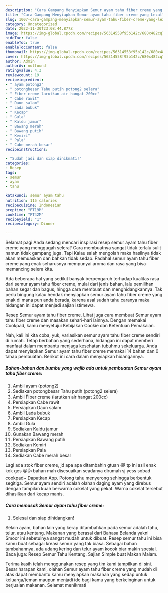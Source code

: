 ```yaml
---
description: "Cara Gampang Menyiapkan Semur ayam tahu fiber creme yang Lezat"
title: "Cara Gampang Menyiapkan Semur ayam tahu fiber creme yang Lezat"
slug: 1007-cara-gampang-menyiapkan-semur-ayam-tahu-fiber-creme-yang-lezat
category: Uncategorized
date: 2022-11-30T23:08:44.877Z
image: https://img-global.cpcdn.com/recipes/56314558f95b142c/680x482cq70/semur-ayam-tahu-fiber-creme-foto-resep-utama.jpg
hideToc: false
enableToc: true
enableTocContent: false
thumbnail: https://img-global.cpcdn.com/recipes/56314558f95b142c/680x482cq70/semur-ayam-tahu-fiber-creme-foto-resep-utama.jpg
cover: https://img-global.cpcdn.com/recipes/56314558f95b142c/680x482cq70/semur-ayam-tahu-fiber-creme-foto-resep-utama.jpg
author: Admin
authorAv: notfound
ratingvalue: 4.3
reviewcount: 19
recipeingredient:
- " ayam potong2"
- " potongbesar Tahu putih potong2 selera"
- " Fiber creme larutkan air hangat 200cc"
- " Cabe rawit"
- " Daun salam"
- " Lada bubuk"
- " Kecap"
- " Gula"
- " Kaldu jamur"
- " Bawang merah"
- " Bawang putih"
- " Kemiri"
- " Pala"
- " Cabe merah besar"
recipeinstructions:

- "Sudah jadi dan siap dinikmati!"
categories:
- Resep
tags:
- semur
- ayam
- tahu

katakunci: semur ayam tahu 
nutrition: 115 calories
recipecuisine: Indonesian
preptime: "PT19M"
cooktime: "PT42M"
recipeyield: "1"
recipecategory: Dinner

---
```



Selamat pagi Anda sedang mencari inspirasi resep semur ayam tahu fiber creme yang menggugah selera? Cara membuatnya sangat tidak terlalu sulit namun tidak gampang juga. Tapi Kalau salah mengolah maka hasilnya tidak akan memuaskan dan bahkan tidak sedap. Padahal semur ayam tahu fiber creme yang enak seharusnya mempunyai aroma dan rasa yang bisa memancing selera kita.


Ada beberapa hal yang sedikit banyak berpengaruh terhadap kualitas rasa dari semur ayam tahu fiber creme, mulai dari jenis bahan, lalu pemilihan bahan segar dan bagus, hingga cara membuat dan menghidangkannya. Tak perlu bingung kalau hendak menyiapkan semur ayam tahu fiber creme yang enak di mana pun anda berada, karena asal sudah tahu caranya maka hidangan ini dapat menjadi sajian istimewa.

Resep Semur ayam tahu fiber creme. Lihat juga cara membuat Semur ayam tahu fiber creme dan masakan sehari-hari lainnya. Dengan memakai Cookpad, kamu menyetujui Kebijakan Cookie dan Ketentuan Pemakaian.


Nah, kali ini kita coba, yuk, variasikan semur ayam tahu fiber creme sendiri di rumah. Tetap berbahan yang sederhana, hidangan ini dapat memberi manfaat dalam membantu menjaga kesehatan tubuhmu sekeluarga. Anda dapat menyiapkan Semur ayam tahu fiber creme memakai 14 bahan dan 0 tahap pembuatan. Berikut ini cara dalam menyiapkan hidangannya.

<!--inarticleads1-->

##### Bahan-bahan dan bumbu yang wajib ada untuk pembuatan Semur ayam tahu fiber creme:

1. Ambil  ayam (potong2)
1. Sediakan  potongbesar Tahu putih (potong2 selera)
1. Ambil  Fiber creme (larutkan air hangat 200cc)
1. Persiapkan  Cabe rawit
1. Persiapkan  Daun salam
1. Ambil  Lada bubuk
1. Persiapkan  Kecap
1. Ambil  Gula
1. Sediakan  Kaldu jamur
1. Gunakan  Bawang merah
1. Persiapkan  Bawang putih
1. Sediakan  Kemiri
1. Persiapkan  Pala
1. Sediakan  Cabe merah besar


Lagi ada stok fiber creme, jd apa apa ditambahin gtuan 😹 tp ini asli enak kok ges 😝👍 bahan mah disesuaikan seadanya dirumah sj yess sobad cookpad~ Dapatkan App. Potong tahu menyerong sehingga berbentuk segitiga. Semur ayam sendiri adalah olahan daging ayam yang direbus dengan tampilan kuah berwarna cokelat yang pekat. Warna cokelat tersebut dihasilkan dari kecap manis. 

<!--inarticleads2-->

##### Cara memasak Semur ayam tahu fiber creme:


1. Selesai dan siap dihidangkan!

Selain ayam, bahan lain yang kerap ditambahkan pada semur adalah tahu, telur, atau kentang. Makanan yang berasal dari Bahasa Belanda yakni Smoor ini sebetulnya sangat mudah untuk dibuat. Resep semur tahu ini bisa kamu buat sebagai kreasi semur yang tak biasa. Sebagai bahan tambahannya, ada udang kering dan telur ayam kocok biar makin spesial. Baca juga: Resep Semur Tahu Kentang, Sajian Simple buat Makan Malam. 

Terima kasih telah menggunakan resep yang tim kami tampilkan di sini. Besar harapan kami, olahan Semur ayam tahu fiber creme yang mudah di atas dapat membantu kamu menyiapkan makanan yang sedap untuk keluarga/teman maupun menjadi ide bagi kamu yang berkeinginan untuk berjualan makanan. Selamat menikmati
